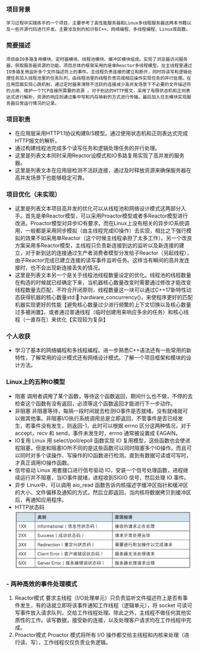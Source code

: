  

### **项目背景** 

    学习过程中实践练手的一个项目，主要参考了高性能服务器和Linux多线程服务器这两本书籍以及一些开源代码进行开发。主要涉及到的知识有C++、网络编程、多线程编程、Linux库函数。
 

### **简要描述** 

    项目由IO多路复用模块、定时器模块、线程池模块、缓冲区模块组成。实现了浏览器访问服务器，获取服务器资源的功能。项目总体的框架采用的是单Reactor多线程模型。在主线程里通过IO多路复用监听多个文件描述符上的事件。主线程负责连接的建立和断开，同时将读写和逻辑处理任务加入线程池里的任务队列，由线程池里的线程负责完成相应操作实现任务的并行处理。在应用层面实现心跳机制，通过定时器来清除不活跃的连接减少高并发场景下不必要的文件描述符的占用、维护一个TCP连接所需要的资源 。对于到达的HTTP报文，采用了有限状态机和正则表达式进行解析，资源的响应则通过集中写和内存映射的方式进行传输。最后加入日志模块实现服务器日常运行情况的记录。

### 项目职责
- 在应用层采用HTTP1.1协议构建B/S模型。通过使用状态机和正则表达式完成HTTP报文的解析。
- 通过构建线程池完成多个读写任务和逻辑处理任务的并行处理。
- 这里是列表文本同时采用Reactor设模式和IO多路复用实现了高并发的服务器。
- 这里是列表文本在应用层检测不活跃连接，通过及时释放资源来确保服务器在高并发场景下也能够稳定可靠。
### 项目优化（未实现）
- 这里是列表文本项目高并发的优化可以从线程池和网络设计模式这两部分入手。首先是单Reactor模型，可以采用Proactor模型或者多Reactor模型进行改进。Proactor模型对异步IO有要求，而在Linux上没有相关的异步IO系统调用，一般都是采用同步模拟（由主线程完成IO操作）去实现，相比之下强行模拟的效果不如采用单Reactor（这个时候主线程承担了太多工作）。另一个改良方案采用多Reactor模型，主线程只负责新连接到达的监听以及新连接的建立，对于新到达的连接通过生产者消费者模型分发给子Reactor（另起线程），由子Reactor完成已建立连接的读写事件监听任务。这样当有瞬间的高并发连接时，也不会出现新连接丢失的情况。
- 这里是列表文本另一个是关于线程池线程数量设定的优化。线程池的线程数量在构造的时候就已经确定下来，当机器核心数量改变时需要通过修改才能改变线程数量去匹配，不符合开闭原则，线程数量这一块可以通过C++17新特性动态获得机器的核心数量std::thread::hardware_concurrency()，来使程序更好的匹配机器实现更好的性能【避免核心数量过少进行频繁的上下文切换以及核心数量过多被闲置】。或者通过普通线程（临时创建用来响应多余的任务）和核心线程（一直存在）来优化【实现较为复杂】
### 个人收获
- 学习了基本的网络编程和多线程编程。进一步熟悉C++语法还有一些常用的新特性，了解常用的设计模式还有网络设计模式。了解一个项目框架和模块的设计方法。
### Linux上的五种IO模型
- 阻塞
调用者调用了某个函数，等待这个函数返回，期间什么也不做，不停的去检查这个函数有没有返回，必须等这个函数返回才能进行下一步动作。
- 非阻塞
非阻塞等待，每隔一段时间就去检测IO事件是否就绪。没有就绪就可以做其他事。非阻塞I/O执行系统调用总是立即返回，不管事件是否已经发生，若事件没有发生，则返回-1，此时可以根据 errno 区分这两种情况，对于accept，recv 和 send，事件未发生时，errno 通常被设置成 EAGAIN。
- IO复用
Linux 用 select/poll/epoll 函数实现 IO 复用模型，这些函数也会使进程阻塞，但是和阻塞IO所不同的是这些函数可以同时阻塞多个IO操作。而且可以同时对多个读操作、写操作的IO函数进行检测。直到有数据可读或可写时，才真正调用IO操作函数。
- 信号驱动
Linux 用套接口进行信号驱动 IO，安装一个信号处理函数，进程继续运行并不阻塞，当IO事件就绪，进程收到SIGIO 信号，然后处理 IO 事件。
- 异步
Linux中，可以调用 aio_read 函数告诉内核描述字缓冲区指针和缓冲区的大小、文件偏移及通知的方式，然后立即返回，当内核将数据拷贝到缓冲区后，再通知应用程序。
- HTTP状态码
![输入图片说明](image.png)
### - 两种高效的事件处理模式

1. Reactor模式
要求主线程（I/O处理单元）只负责监听文件描述符上是否有事件发生，有的话就立即将该事件通知工作线程（逻辑单元），将 socket 可读可写事件放入请求队列，交给工作线程处理。除此之外，主线程不做任何其他实质性的工作。读写数据，接受新的连接，以及处理客户请求均在工作线程中完成。
1. Proactor模式
Proactor 模式将所有 I/O 操作都交给主线程和内核来处理（进行读、写），工作线程仅仅负责业务逻辑。
